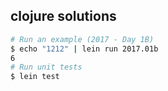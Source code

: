 ## clojure solutions

```sh
# Run an example (2017 - Day 1B)
$ echo "1212" | lein run 2017.01b
6
# Run unit tests
$ lein test
```
